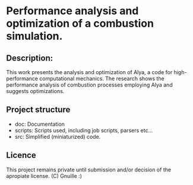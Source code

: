 # Performance analysis and optimization of a combustion simulation.


## Description:

This work presents the analysis and optimization of Alya, a code for high-performance computational mechanics.
The research shows the performance analysis of combustion processes employing Alya and suggests optimizations.

## Project structure

* doc: Documentation
* scripts: Scripts used, including job scripts, parsers etc...
* src: Simplified (miniaturized) code.

## Licence
This project remains private until submission and/or decision of the apropiate license.
(C) Gnuille :)
